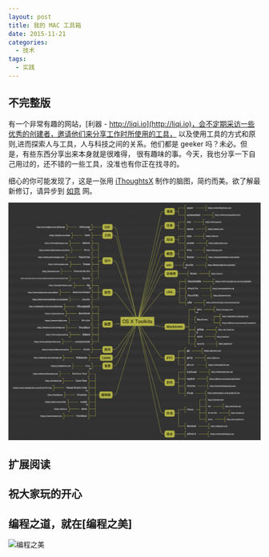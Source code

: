 ```yaml
---
layout: post
title: 我的 MAC 工具箱
date: 2015-11-21
categories:
  - 技术
tags:
  - 实践
---
```

## 不完整版

有一个非常有趣的网站，[利器 - http://liqi.io](http://liqi.io)，会不定期采访一些优秀的创建者，邀请他们来分享工作时所使用的工具，
以及使用工具的方式和原则,进而探索人与工具，人与科技之间的关系。他们都是 geeker 吗？未必。但是，有些东西分享出来本身就是很难得，
很有趣味的事。今天，我也分享一下自己用过的，还不错的一些工具，没准也有你正在找寻的。


细心的你可能发现了，这是一张用 [iThoughtsX](http://toketaware.com/ithoughtsx-faq/) 制作的脑图，简约而美。欲了解最新修订，请异步到 [如意](http://ruyi.github.io) 网。


[![Mac OS X toolkits](/img/article/11/2015-11-21-ruyi.png)](https://ruyi.github.io)


## 扩展阅读


## 祝大家玩的开心

## 编程之道，就在[编程之美]

![编程之美](/img/weixin_qr.jpg)

